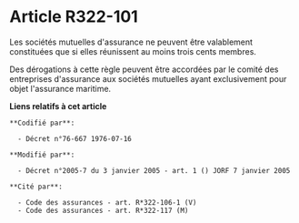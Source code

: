 # Article R322-101

Les sociétés mutuelles d'assurance ne peuvent être valablement constituées que si elles réunissent au moins trois cents
membres.

Des dérogations à cette règle peuvent être accordées par le comité des entreprises d'assurance aux sociétés mutuelles ayant
exclusivement pour objet l'assurance maritime.

**Liens relatifs à cet article**

	**Codifié par**:

	  - Décret n°76-667 1976-07-16

	**Modifié par**:

	  - Décret n°2005-7 du 3 janvier 2005 - art. 1 () JORF 7 janvier 2005

	**Cité par**:

	  - Code des assurances - art. R*322-106-1 (V)
	  - Code des assurances - art. R*322-117 (M)
